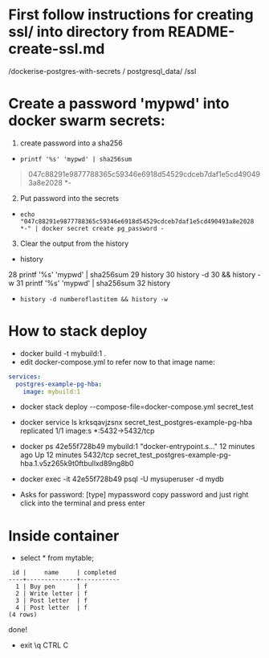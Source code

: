 # First follow instructions for creating ssl/ into directory from README-create-ssl.md
/dockerise-postgres-with-secrets
  / postgresql_data/
    /ssl

# Create a password  'mypwd' into docker swarm secrets:
1. create password into a sha256
- `printf '%s' 'mypwd' | sha256sum`
> 047c88291e9877788365c59346e6918d54529cdceb7daf1e5cd490493a8e2028 *-

2. Put password into the secrets
- `echo "047c88291e9877788365c59346e6918d54529cdceb7daf1e5cd490493a8e2028 *-" | docker secret create pg_password -`

3. Clear the output from the history
- history
>
28  printf '%s' 'mypwd' | sha256sum
29   history
30  history -d 30 && history -w
31  printf '%s' 'mypwd' | sha256sum
32  history
- `history -d numberoflastitem && history -w`

# How to stack deploy
- docker build -t mybuild:1 .
- edit docker-compose.yml to refer now to that image name:
```yaml
services:
  postgres-example-pg-hba:
    image: mybuild:1
```

- docker stack deploy --compose-file=docker-compose.yml secret_test
- docker service ls
krksqavjzsnx   secret_test_postgres-example-pg-hba   replicated   1/1        image:s   *:5432->5432/tcp
- docker ps
42e55f728b49   mybuild:1   "docker-entrypoint.s…"   12 minutes ago   Up 12 minutes   5432/tcp   secret_test_postgres-example-pg-hba.1.v5z265k9t0ftbullxd89ng8b0

- docker exec -it 42e55f728b49 psql -U mysuperuser -d mydb
- Asks for password: [type] mypassword
copy password and just right click into the terminal and press enter

# Inside container
- select * from mytable;
```
 id |     name     | completed
----+--------------+-----------
  1 | Buy pen      | f
  2 | Write letter | f
  3 | Post letter  | f
  4 | Post letter  | f
(4 rows)
```
done!
- exit
\q
CTRL C
